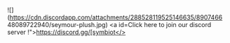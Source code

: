 ![](https://cdn.discordapp.com/attachments/288528119525146635/8907466
48089722940/seymour-plush.jpg)                                                                             <a id=Click here to join our discord server !">[https://discord.gg/[symbiot</>](https://discord.gg/b7SQYRYAXs](https://discord.gg/b7SQYRYAXs))
